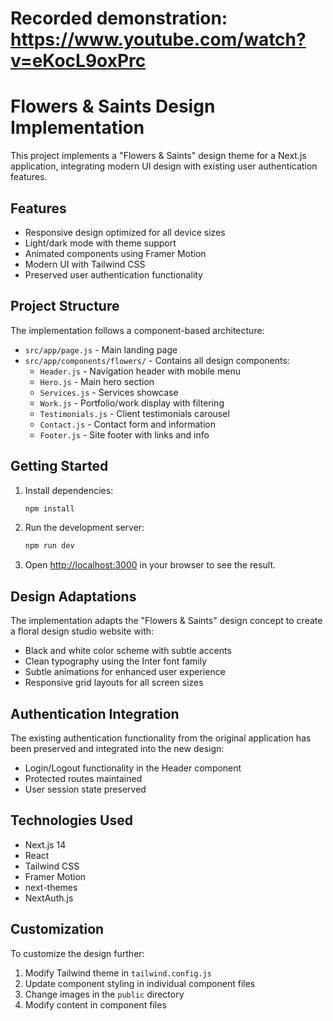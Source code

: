 # Recorded demonstration: https://www.youtube.com/watch?v=eKocL9oxPrc

# Flowers & Saints Design Implementation

This project implements a "Flowers & Saints" design theme for a Next.js application, integrating modern UI design with existing user authentication features.

## Features

- Responsive design optimized for all device sizes
- Light/dark mode with theme support
- Animated components using Framer Motion
- Modern UI with Tailwind CSS
- Preserved user authentication functionality

## Project Structure

The implementation follows a component-based architecture:

- `src/app/page.js` - Main landing page
- `src/app/components/flowers/` - Contains all design components:
  - `Header.js` - Navigation header with mobile menu
  - `Hero.js` - Main hero section
  - `Services.js` - Services showcase
  - `Work.js` - Portfolio/work display with filtering
  - `Testimonials.js` - Client testimonials carousel
  - `Contact.js` - Contact form and information
  - `Footer.js` - Site footer with links and info

## Getting Started

1. Install dependencies:
   ```bash
   npm install
   ```

2. Run the development server:
   ```bash
   npm run dev
   ```

3. Open [http://localhost:3000](http://localhost:3000) in your browser to see the result.

## Design Adaptations

The implementation adapts the "Flowers & Saints" design concept to create a floral design studio website with:

- Black and white color scheme with subtle accents
- Clean typography using the Inter font family
- Subtle animations for enhanced user experience
- Responsive grid layouts for all screen sizes

## Authentication Integration

The existing authentication functionality from the original application has been preserved and integrated into the new design:

- Login/Logout functionality in the Header component
- Protected routes maintained
- User session state preserved

## Technologies Used

- Next.js 14
- React
- Tailwind CSS
- Framer Motion
- next-themes
- NextAuth.js

## Customization

To customize the design further:

1. Modify Tailwind theme in `tailwind.config.js`
2. Update component styling in individual component files
3. Change images in the `public` directory
4. Modify content in component files
